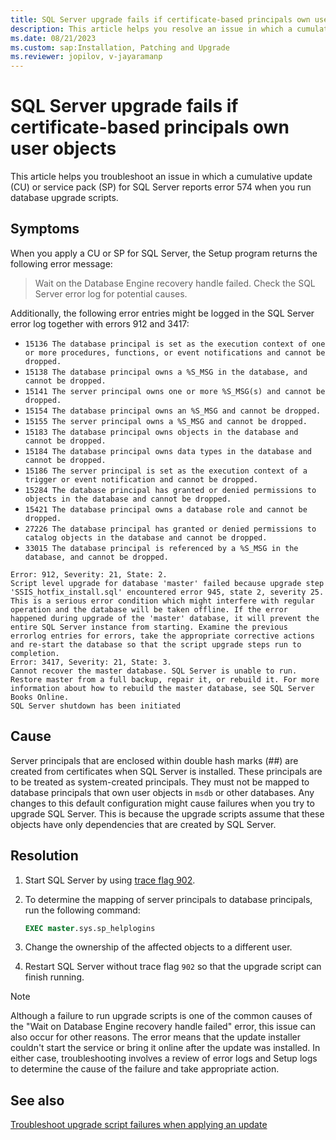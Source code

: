 ```yaml
---
title: SQL Server upgrade fails if certificate-based principals own user objects
description: This article helps you resolve an issue in which a cumulative update or service pack for SQL Server reports errors caused by certificate-based principals that own user objects.
ms.date: 08/21/2023
ms.custom: sap:Installation, Patching and Upgrade
ms.reviewer: jopilov, v-jayaramanp
---
```


# SQL Server upgrade fails if certificate-based principals own user objects

This article helps you troubleshoot an issue in which a cumulative update (CU) or service pack (SP) for SQL Server reports error 574 when you run database upgrade scripts.

## Symptoms

When you apply a CU or SP for SQL Server, the Setup program returns the following error message:

> Wait on the Database Engine recovery handle failed. Check the SQL Server error log for potential causes.  

Additionally, the following error entries might be logged in the SQL Server error log together with errors 912 and 3417:

- `15136 The database principal is set as the execution context of one or more procedures, functions, or event notifications and cannot be dropped.`
- `15138 The database principal owns a %S_MSG in the database, and cannot be dropped.`
- `15141 The server principal owns one or more %S_MSG(s) and cannot be dropped.`
- `15154 The database principal owns an %S_MSG and cannot be dropped.`
- `15155 The server principal owns a %S_MSG and cannot be dropped.`
- `15183 The database principal owns objects in the database and cannot be dropped.`
- `15184 The database principal owns data types in the database and cannot be dropped.`
- `15186 The server principal is set as the execution context of a trigger or event notification and cannot be dropped.`
- `15284 The database principal has granted or denied permissions to objects in the database and cannot be dropped.`
- `15421 The database principal owns a database role and cannot be dropped.`
- `27226 The database principal has granted or denied permissions to catalog objects in the database and cannot be dropped.`
- `33015 The database principal is referenced by a %S_MSG in the database, and cannot be dropped.`

```output
Error: 912, Severity: 21, State: 2.
Script level upgrade for database 'master' failed because upgrade step 'SSIS_hotfix_install.sql' encountered error 945, state 2, severity 25. This is a serious error condition which might interfere with regular operation and the database will be taken offline. If the error happened during upgrade of the 'master' database, it will prevent the entire SQL Server instance from starting. Examine the previous errorlog entries for errors, take the appropriate corrective actions and re-start the database so that the script upgrade steps run to completion.
Error: 3417, Severity: 21, State: 3.
Cannot recover the master database. SQL Server is unable to run. Restore master from a full backup, repair it, or rebuild it. For more information about how to rebuild the master database, see SQL Server Books Online.
SQL Server shutdown has been initiated
```

## Cause

Server principals that are enclosed within double hash marks (##) are created from certificates when SQL Server is installed. These principals are to be treated as system-created principals. They must not be mapped to database principals that own user objects in `msdb` or other databases. Any changes to this default configuration might cause failures when you try to upgrade SQL Server. This is because the upgrade scripts assume that these objects have only dependencies that are created by SQL Server.

## Resolution

1. Start SQL Server by using [trace flag 902](/sql/t-sql/database-console-commands/dbcc-traceon-trace-flags-transact-sql#tf902).
1. To determine the mapping of server principals to database principals, run the following command:

   ```sql
   EXEC master.sys.sp_helplogins 
   ```

1. Change the ownership of the affected objects to a different user.
1. Restart SQL Server without trace flag `902` so that the upgrade script can finish running.

  > [!NOTE]  
  > Although a failure to run upgrade scripts is one of the common causes of the "Wait on Database Engine recovery handle failed" error, this issue can also occur for other reasons. The error means that the update installer couldn't start the service or bring it online after the update was installed. In either case, troubleshooting involves a review of error logs and Setup logs to determine the cause of the failure and take appropriate action.

## See also

[Troubleshoot upgrade script failures when applying an update](troubleshoot-upgrade-script-failures-apply-update.md)
